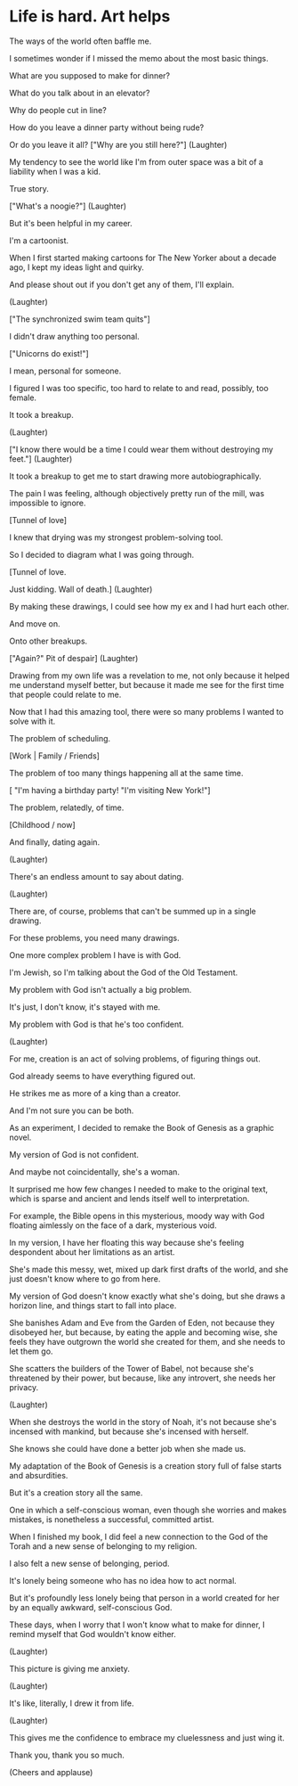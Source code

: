 # Life is hard. Art helps

The ways of the world often baffle me.

I sometimes wonder if I missed the memo about the most basic things.

What are you supposed to make for dinner?

What do you talk about in an elevator?

Why do people cut in line?

How do you leave a dinner party without being rude?

Or do you leave it all? ["Why are you still here?"] (Laughter)

My tendency to see the world like I'm from outer space was a bit of a liability when I was a kid.

True story.

["What's a noogie?"] (Laughter)

But it's been helpful in my career.

I'm a cartoonist.

When I first started making cartoons for The New Yorker about a decade ago, I kept my ideas light and quirky.

And please shout out if you don't get any of them, I'll explain.

(Laughter)

["The synchronized swim team quits"]

I didn't draw anything too personal.

["Unicorns do exist!"]

I mean, personal for someone.

I figured I was too specific, too hard to relate to and read, possibly, too female.

It took a breakup.

(Laughter)

["I know there would be a time I could wear them without destroying my feet."] (Laughter)

It took a breakup to get me to start drawing more autobiographically.

The pain I was feeling, although objectively pretty run of the mill, was impossible to ignore.

[Tunnel of love]

I knew that drying was my strongest problem-solving tool.

So I decided to diagram what I was going through.

[Tunnel of love.

Just kidding. Wall of death.] (Laughter)

By making these drawings, I could see how my ex and I had hurt each other.

And move on.

Onto other breakups.

["Again?" Pit of despair] (Laughter)

Drawing from my own life was a revelation to me, not only because it helped me understand myself better, but because it made me see for the first time that people could relate to me.

Now that I had this amazing tool, there were so many problems I wanted to solve with it.

The problem of scheduling.

[Work | Family / Friends]

The problem of too many things happening all at the same time.

[ "I'm having a birthday party! "I'm visiting New York!"]

The problem, relatedly, of time.

[Childhood / now]

And finally, dating again.

(Laughter)

There's an endless amount to say about dating.

(Laughter)

There are, of course, problems that can't be summed up in a single drawing.

For these problems, you need many drawings.

One more complex problem I have is with God.

I'm Jewish, so I'm talking about the God of the Old Testament.

My problem with God isn't actually a big problem.

It's just, I don't know, it's stayed with me.

My problem with God is that he's too confident.

(Laughter)

For me, creation is an act of solving problems, of figuring things out.

God already seems to have everything figured out.

He strikes me as more of a king than a creator.

And I'm not sure you can be both.

As an experiment, I decided to remake the Book of Genesis as a graphic novel.

My version of God is not confident.

And maybe not coincidentally, she's a woman.

It surprised me how few changes I needed to make to the original text, which is sparse and ancient and lends itself well to interpretation.

For example, the Bible opens in this mysterious, moody way with God floating aimlessly on the face of a dark, mysterious void.

In my version, I have her floating this way because she's feeling despondent about her limitations as an artist.

She's made this messy, wet, mixed up dark first drafts of the world, and she just doesn't know where to go from here.

My version of God doesn't know exactly what she's doing, but she draws a horizon line, and things start to fall into place.

She banishes Adam and Eve from the Garden of Eden, not because they disobeyed her, but because, by eating the apple and becoming wise, she feels they have outgrown the world she created for them, and she needs to let them go.

She scatters the builders of the Tower of Babel, not because she's threatened by their power, but because, like any introvert, she needs her privacy.

(Laughter)

When she destroys the world in the story of Noah, it's not because she's incensed with mankind, but because she's incensed with herself.

She knows she could have done a better job when she made us.

My adaptation of the Book of Genesis is a creation story full of false starts and absurdities.

But it's a creation story all the same.

One in which a self-conscious woman, even though she worries and makes mistakes, is nonetheless a successful, committed artist.

When I finished my book, I did feel a new connection to the God of the Torah and a new sense of belonging to my religion.

I also felt a new sense of belonging, period.

It's lonely being someone who has no idea how to act normal.

But it's profoundly less lonely being that person in a world created for her by an equally awkward, self-conscious God.

These days, when I worry that I won't know what to make for dinner, I remind myself that God wouldn't know either.

(Laughter)

This picture is giving me anxiety.

(Laughter)

It's like, literally, I drew it from life.

(Laughter)

This gives me the confidence to embrace my cluelessness and just wing it.

Thank you, thank you so much.

(Cheers and applause)